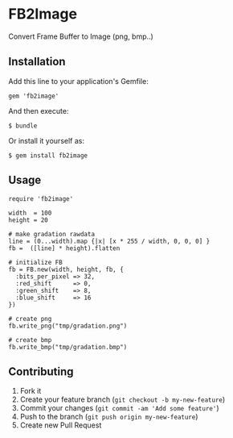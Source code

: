 # FB2Image

Convert Frame Buffer to Image (png, bmp..)

## Installation

Add this line to your application's Gemfile:

    gem 'fb2image'

And then execute:

    $ bundle

Or install it yourself as:

    $ gem install fb2image

## Usage

    require 'fb2image'

    width  = 100
    height = 20

    # make gradation rawdata
    line = (0...width).map {|x| [x * 255 / width, 0, 0, 0] }
    fb =  ([line] * height).flatten

    # initialize FB
    fb = FB.new(width, height, fb, {
      :bits_per_pixel => 32,
      :red_shift      => 0,
      :green_shift    => 8,
      :blue_shift     => 16
    })

    # create png
    fb.write_png("tmp/gradation.png")

    # create bmp
    fb.write_bmp("tmp/gradation.bmp")

## Contributing

1. Fork it
2. Create your feature branch (`git checkout -b my-new-feature`)
3. Commit your changes (`git commit -am 'Add some feature'`)
4. Push to the branch (`git push origin my-new-feature`)
5. Create new Pull Request
